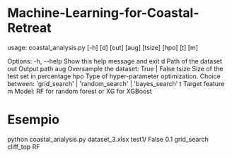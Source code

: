 # Machine-Learning-for-Coastal-Retreat
usage: coastal_analysis.py [-h] [d] [out] [aug] [tsize] [hpo] [t] [m]

Options: 
    -h, --help 
                    Show this help message and exit 
    d
                    Path of the dataset 
    out 
                    Output path 
    aug 
                    Oversample the dataset: True | False 
    tsize 
                    Size of the test set in percentage 
    hpo 
                    Type of hyper-parameter optimization. Choice between: 'grid_search' | 'random_search' | 'bayes_search' 
    t 
                    Target feature 
    m 
                    Model: RF for random forest or XG for XGBoost 

# Esempio
python coastal_analysis.py dataset_3.xlsx test1/ False 0.1 grid_search cliff_top RF            